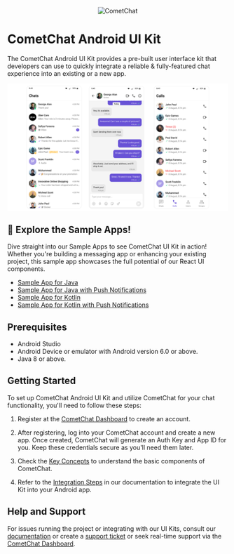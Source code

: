 <p align="center">
  <img alt="CometChat" src="https://assets.cometchat.io/website/images/logos/banner.png">
</p>

# CometChat Android UI Kit

The CometChat Android UI Kit provides a pre-built user interface kit that developers can use to quickly integrate a reliable & fully-featured chat
experience into an existing or a new app.


<div style="
    display: flex;
    align-items: center;
    justify-content: center;">
   <img src="screenshots/overview_cometchat_screens.png">
</div>

## 🚀 Explore the Sample Apps!

Dive straight into our Sample Apps to see CometChat UI Kit in action! Whether you're building a messaging app or enhancing your existing project, this sample app showcases the full potential of our React UI components.  
- [Sample App for Java](sample-app-java#readme)
- [Sample App for Java with Push Notifications](sample-app-java%2Bpush-notification#readme)
- [Sample App for Kotlin](sample-app-kotlin#readme)
- [Sample App for Kotlin with Push Notifications](sample-app-kotlin%2Bpush-notification#readme)

## Prerequisites

- Android Studio
- Android Device or emulator with Android version 6.0 or above.
- Java 8 or above.

## Getting Started

To set up CometChat Android UI Kit and utilize CometChat for your chat functionality, you'll need to follow these steps:

1. Register at the [CometChat Dashboard](https://app.cometchat.com/) to create an account.

2. After registering, log into your CometChat account and create a new app. Once created, CometChat will generate an Auth Key and App ID for you. Keep
   these credentials secure as you'll need them later.

3. Check the [Key Concepts](https://www.cometchat.com/docs/fundamentals/key-concepts) to understand the basic components of CometChat.

4. Refer to the [Integration Steps](https://www.cometchat.com/docs/ui-kit/android/5.0/getting-started) in our documentation to integrate the UI Kit into your
   Android app.

## Help and Support

For issues running the project or integrating with our UI Kits, consult our [documentation](https://www.cometchat.com/docs/ui-kit/android/5.0/getting-started)
or create a [support ticket](https://help.cometchat.com/hc/en-us) or seek real-time support via the [CometChat Dashboard](https://app.cometchat.com/).
